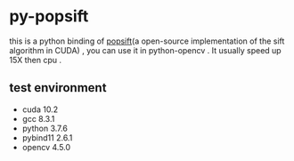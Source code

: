 # py-popsift
this is a python binding of [popsift](https://github.com/alicevision/popsift)(a open-source implementation of the sift algorithm in CUDA) , you can use it in python-opencv .
It usually speed up 15X then cpu . 
## test environment
* cuda 10.2 
* gcc 8.3.1
* python 3.7.6
* pybind11 2.6.1 
* opencv 4.5.0


